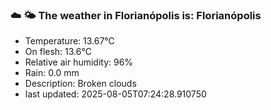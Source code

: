 ### ☁️ 🌤️  The weather in Florianópolis is: Florianópolis

- Temperature: 13.67°C
- On flesh: 13.6°C
- Relative air humidity: 96%
- Rain: 0.0 mm
- Description: Broken clouds
- last updated: 2025-08-05T07:24:28.910750
